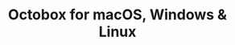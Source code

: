 ---
name: Octobox
url: 'https://octobox.io'
category: Developer Tools
title: 'Octobox for macOS, Windows & Linux'
key: octobox

---